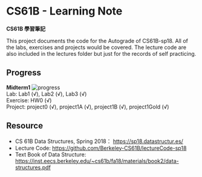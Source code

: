 # CS61B - Learning Note
  **CS61B 學習筆記**
  
  This project documents the code for the Autograde of CS61B-sp18. All of the labs, exercises and projects would be covered.
  The lecture code are also included in the lectures folder but just for the records of self practicing. 
  
  
## Progress
**Midterm1** ![progress](https://progress-bar.dev/80/ "progress")  
  Lab: Lab1 (√), Lab2 (√), Lab3 (√)  
  Exercise: HW0 (√)  
  Project: project0 (√), project1A (√),  project1B (√),  project1Gold (√)  

## Resource
 + CS 61B Data Structures, Spring 2018： <https://sp18.datastructur.es/>
 + Lecture Code: <https://github.com/Berkeley-CS61B/lectureCode-sp18>
 + Text Book of Data Structure: <https://inst.eecs.berkeley.edu/~cs61b/fa18/materials/book2/data-structures.pdf>
 
 
